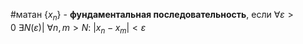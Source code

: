 #матан 
$\{ x_n\}$ - **фундаментальная последовательность**, если $\forall \varepsilon > 0 \ \exists N(\varepsilon) | \ \forall n, m > N: \ |x_n - x_m| < \varepsilon$